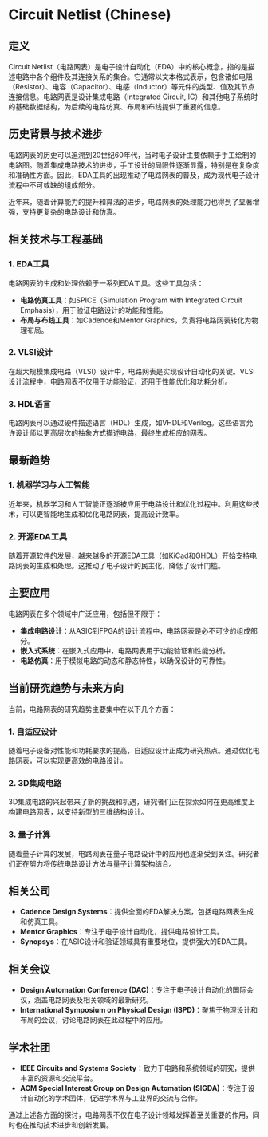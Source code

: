# Circuit Netlist (Chinese)

## 定义

Circuit Netlist（电路网表）是电子设计自动化（EDA）中的核心概念，指的是描述电路中各个组件及其连接关系的集合。它通常以文本格式表示，包含诸如电阻（Resistor）、电容（Capacitor）、电感（Inductor）等元件的类型、值及其节点连接信息。电路网表是设计集成电路（Integrated Circuit, IC）和其他电子系统时的基础数据结构，为后续的电路仿真、布局和布线提供了重要的信息。

## 历史背景与技术进步

电路网表的历史可以追溯到20世纪60年代，当时电子设计主要依赖于手工绘制的电路图。随着集成电路技术的进步，手工设计的局限性逐渐显露，特别是在复杂度和准确性方面。因此，EDA工具的出现推动了电路网表的普及，成为现代电子设计流程中不可或缺的组成部分。

近年来，随着计算能力的提升和算法的进步，电路网表的处理能力也得到了显著增强，支持更复杂的电路设计和仿真。

## 相关技术与工程基础

### 1. EDA工具

电路网表的生成和处理依赖于一系列EDA工具。这些工具包括：

- **电路仿真工具**：如SPICE（Simulation Program with Integrated Circuit Emphasis），用于验证电路设计的功能和性能。
- **布局与布线工具**：如Cadence和Mentor Graphics，负责将电路网表转化为物理布局。

### 2. VLSI设计

在超大规模集成电路（VLSI）设计中，电路网表是实现设计自动化的关键。VLSI设计流程中，电路网表不仅用于功能验证，还用于性能优化和功耗分析。

### 3. HDL语言

电路网表可以通过硬件描述语言（HDL）生成，如VHDL和Verilog。这些语言允许设计师以更高层次的抽象方式描述电路，最终生成相应的网表。

## 最新趋势

### 1. 机器学习与人工智能

近年来，机器学习和人工智能正逐渐被应用于电路设计和优化过程中。利用这些技术，可以更智能地生成和优化电路网表，提高设计效率。

### 2. 开源EDA工具

随着开源软件的发展，越来越多的开源EDA工具（如KiCad和GHDL）开始支持电路网表的生成和处理。这推动了电子设计的民主化，降低了设计门槛。

## 主要应用

电路网表在多个领域中广泛应用，包括但不限于：

- **集成电路设计**：从ASIC到FPGA的设计流程中，电路网表是必不可少的组成部分。
- **嵌入式系统**：在嵌入式应用中，电路网表用于功能验证和性能分析。
- **电路仿真**：用于模拟电路的动态和静态特性，以确保设计的可靠性。

## 当前研究趋势与未来方向

当前，电路网表的研究趋势主要集中在以下几个方面：

### 1. 自适应设计

随着电子设备对性能和功耗要求的提高，自适应设计正成为研究热点。通过优化电路网表，可以实现更高效的电路设计。

### 2. 3D集成电路

3D集成电路的兴起带来了新的挑战和机遇，研究者们正在探索如何在更高维度上构建电路网表，以支持新型的三维结构设计。

### 3. 量子计算

随着量子计算的发展，电路网表在量子电路设计中的应用也逐渐受到关注。研究者们正在努力将传统电路设计方法与量子计算架构结合。

## 相关公司

- **Cadence Design Systems**：提供全面的EDA解决方案，包括电路网表生成和仿真工具。
- **Mentor Graphics**：专注于电子设计自动化，提供电路设计工具。
- **Synopsys**：在ASIC设计和验证领域具有重要地位，提供强大的EDA工具。

## 相关会议

- **Design Automation Conference (DAC)**：专注于电子设计自动化的国际会议，涵盖电路网表及相关领域的最新研究。
- **International Symposium on Physical Design (ISPD)**：聚焦于物理设计和布局的会议，讨论电路网表在此过程中的应用。

## 学术社团

- **IEEE Circuits and Systems Society**：致力于电路和系统领域的研究，提供丰富的资源和交流平台。
- **ACM Special Interest Group on Design Automation (SIGDA)**：专注于设计自动化的学术团体，促进学术界与工业界的交流与合作。 

通过上述各方面的探讨，电路网表不仅在电子设计领域发挥着至关重要的作用，同时也在推动技术进步和创新发展。